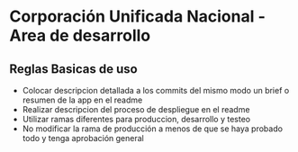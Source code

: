 #  Corporación Unificada Nacional - Area de desarrollo

## Reglas Basicas de uso

- Colocar descripcion detallada a los commits del mismo modo un brief o resumen de la app en el readme
- Realizar descripcion del proceso de despliegue en el readme
- Utilizar ramas diferentes para produccion, desarrollo y testeo
- No modificar la rama de producción a menos de que se haya probado todo y tenga aprobación general

